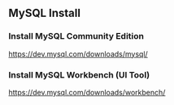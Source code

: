 ## MySQL Install

### Install MySQL Community Edition
https://dev.mysql.com/downloads/mysql/

### Install MySQL Workbench (UI Tool)
https://dev.mysql.com/downloads/workbench/
